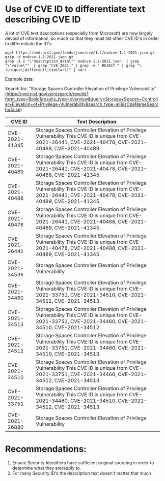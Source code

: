 # Use of CVE ID to differentiate text describing CVE ID

A lot of CVE text descriptions (especially from Microsoft) are now largely devoid of information, so much so that they must list other CVE ID's in order to differentiate the ID's:

```
wget https://nvd.nist.gov/feeds/json/cve/1.1/nvdcve-1.1-2021.json.gz
gzip -d nvdcve-1.1-2021.json.gz
grep -A 2 "\"description_data\"" nvdcve-1.1-2021.json  | grep "\"value\""  | grep "CVE-2021-" | grep -v " REJECT " | grep "\(unique\|different\|similar\)" | sort
```
Example data:

Search for: "Storage Spaces Controller Elevation of Privilege Vulnerability" (https://nvd.nist.gov/vuln/search/results?form_type=Basic&results_type=overview&query=Storage+Spaces+Controller+Elevation+of+Privilege+Vulnerability&search_type=all&isCpeNameSearch=false)

|CVE ID|Text Description|
|------|----------------|
|CVE-2021-41345|Storage Spaces Controller Elevation of Privilege Vulnerability This CVE ID is unique from CVE-2021-26441, CVE-2021-40478, CVE-2021-40488, CVE-2021-40489.|
|CVE-2021-40489|Storage Spaces Controller Elevation of Privilege Vulnerability This CVE ID is unique from CVE-2021-26441, CVE-2021-40478, CVE-2021-40488, CVE-2021-41345.|
|CVE-2021-40488|Storage Spaces Controller Elevation of Privilege Vulnerability This CVE ID is unique from CVE-2021-26441, CVE-2021-40478, CVE-2021-40489, CVE-2021-41345.|
|CVE-2021-40478|Storage Spaces Controller Elevation of Privilege Vulnerability This CVE ID is unique from CVE-2021-26441, CVE-2021-40488, CVE-2021-40489, CVE-2021-41345.|
|CVE-2021-26441|Storage Spaces Controller Elevation of Privilege Vulnerability This CVE ID is unique from CVE-2021-40478, CVE-2021-40488, CVE-2021-40489, CVE-2021-41345.|
|CVE-2021-34536|Storage Spaces Controller Elevation of Privilege Vulnerability|
|CVE-2021-34460|Storage Spaces Controller Elevation of Privilege Vulnerability This CVE ID is unique from CVE-2021-33751, CVE-2021-34510, CVE-2021-34512, CVE-2021-34513.|
|CVE-2021-34513|Storage Spaces Controller Elevation of Privilege Vulnerability This CVE ID is unique from CVE-2021-33751, CVE-2021-34460, CVE-2021-34510, CVE-2021-34512.|
|CVE-2021-34512|Storage Spaces Controller Elevation of Privilege Vulnerability This CVE ID is unique from CVE-2021-33751, CVE-2021-34460, CVE-2021-34510, CVE-2021-34513.|
|CVE-2021-34510|Storage Spaces Controller Elevation of Privilege Vulnerability This CVE ID is unique from CVE-2021-33751, CVE-2021-34460, CVE-2021-34512, CVE-2021-34513.|
|CVE-2021-33751|Storage Spaces Controller Elevation of Privilege Vulnerability This CVE ID is unique from CVE-2021-34460, CVE-2021-34510, CVE-2021-34512, CVE-2021-34513.|
|CVE-2021-26880|Storage Spaces Controller Elevation of Privilege Vulnerability|

# Recommendations:

1. Ensure Security Identifiers have sufficient original sourcing in order to determine what they are/apply to.
2. For many Security ID's the description text doesn't matter that much

